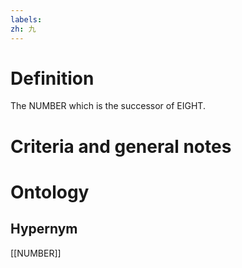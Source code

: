 ```yaml
---
labels: 
zh: 九
---
```


# Definition
The NUMBER which is the successor of EIGHT.
# Criteria and general notes
# Ontology

## Hypernym
[[NUMBER]]